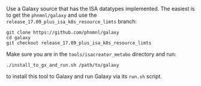 Use a Galaxy source that has the ISA datatypes implemented. The easiest is to get the `phnmnl/galaxy` and use the `release_17.09_plus_isa_k8s_resource_limts` branch:

```
git clone https://github.com/phnmnl/galaxy
cd galaxy
git checkout release_17.09_plus_isa_k8s_resource_limts
```

Make sure you are in the `tools/isacreator_metabo` directory and run:
```
./install_to_gx_and_run.sh /path/to/galaxy
```
to install this tool to Galaxy and run Galaxy via its `run.sh` script.